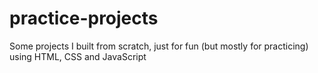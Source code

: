 # practice-projects
Some projects I built from scratch, just for fun (but mostly for practicing) using HTML, CSS and JavaScript
